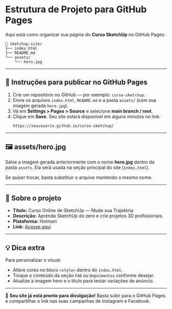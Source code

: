 # Estrutura de Projeto para GitHub Pages

Aqui está como organizar sua página do **Curso SketchUp** no GitHub Pages:

```
📁 sketchup-site/
├── index.html
├── README.md
└── assets/
    └── hero.jpg
```

---

## 🧱 Instruções para publicar no GitHub Pages

1. Crie um repositório no GitHub — por exemplo: `curso-sketchup`.
2. Envie os arquivos `index.html`, `README.md` e a pasta `assets/` (com sua imagem gerada `hero.jpg`).
3. Vá em **Settings > Pages > Source** e selecione **main branch / root**.
4. Clique em **Save**. Seu site estará disponível em alguns minutos no link:
   ```
   https://seuusuario.github.io/curso-sketchup/
   ```

---

## 🖼️ assets/hero.jpg

Salve a imagem gerada anteriormente com o nome **hero.jpg** dentro da pasta `assets`. Ela será usada na seção principal do site (`index.html`).

Se quiser trocar, basta substituir o arquivo mantendo o mesmo nome.

---

## 🧰 Sobre o projeto

- **Título:** Curso Online de SketchUp — Mude sua Trajetória
- **Descrição:** Aprenda SketchUp do zero e crie projetos 3D profissionais.
- **Plataforma:** Hotmart
- **Link:** [Acesse aqui](https://go.hotmart.com/G95102120U)

---

## 💡 Dica extra

Para personalizar o visual:
- Altere cores no bloco `<style>` dentro do `index.html`.
- Troque o conteúdo da seção `FAQ` ou `Depoimentos` conforme desejar.
- Atualize a imagem hero e o título para testar variações de anúncio.

---

📢 **Seu site já está pronto para divulgação!**  Basta subir para o GitHub Pages e compartilhar o link nas suas campanhas de Instagram e Facebook.
